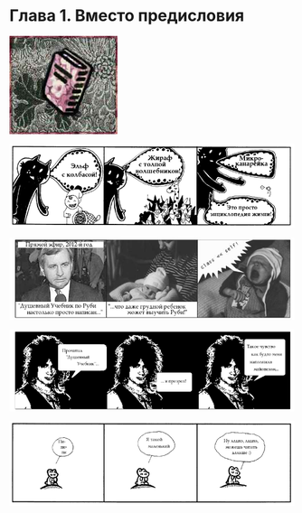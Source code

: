Глава 1. Вместо предисловия
============================
![](images/chapter.poignant.guide-1.jpg)


![Удивительные истории](images/about.the.poignant.guide-1.png)

![Понятно даже ребенку](images/about.the.poignant.guide-2.jpg)

![Прозревший читатель](images/about.the.poignant.guide-3.png)

![Пи-пи-пи](images/about.the.poignant.guide-4.png)

